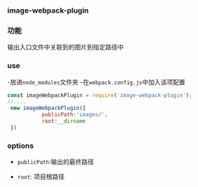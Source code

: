 ### image-webpack-plugin
### 功能
输出入口文件中关联到的图片到指定路径中
### use

-放进`node_modules`文件夹
-在`webpack.config.js`中加入该项配置

```js
const imageWebpackPlugin = require('image-webpack-plugin');
//....
 new imageWebpackPlugin({
           publicPath:'images/',
           root:__dirname
 })
```

### options

 - `publicPath`:输出的最终路径

 - `root`: 项目根路径